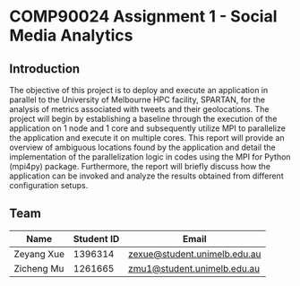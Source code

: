 # COMP90024 Assignment 1 - Social Media Analytics

## Introduction
The objective of this project is to deploy and execute an application in parallel to the University
of Melbourne HPC facility, SPARTAN, for the analysis of metrics associated with tweets and
their geolocations. The project will begin by establishing a baseline through the execution of
the application on 1 node and 1 core and subsequently utilize MPI to parallelize the application
and execute it on multiple cores. This report will provide an overview of ambiguous locations
found by the application and detail the implementation of the parallelization logic in codes
using the MPI for Python (mpi4py) package. Furthermore, the report will briefly discuss how
the application can be invoked and analyze the results obtained from different configuration
setups.


## Team 
| Name       	| Student ID 	| Email                          	|
|------------	|------------	|--------------------------------	|
| Zeyang Xue  | 1396314   	| zexue@student.unimelb.edu.au 	|
| Zicheng Mu 	| 1261665    	| zmu1@student.unimelb.edu.au    	|

